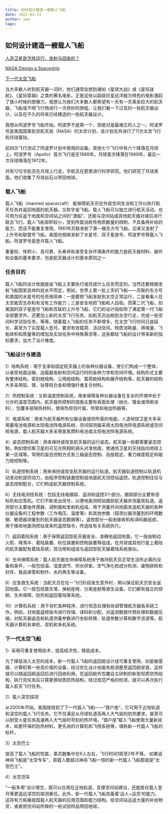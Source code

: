 ```yaml
---
title: 如何设计建造一艘载人飞船
date: 2021-03-23
author: zwx
tags: 
---
```


## 如何设计建造一艘载人飞船
[人造卫星是怎样运行、发射与回收的？](http://www.spacechina.com/n25/n148/n272/n4789/c412490/content.html)

[NASA Design a Spaceship](https://www.nasa.gov/centers/langley/news/factsheets/Design-Spaceship.html)

[下一代太空飞船](https://www.thepaper.cn/newsDetail_forward_7287293)

当大多数人听到航天器一词时，他们通常会想到诸如《星球大战》或《星际迷航》、《星际穿越》之类的著名电影。正是这些以超级巨星巡洋舰为特色的电影激起了我小时候的想像力。我想认为我们大多数人都希望有一天有一天乘坐巨大的航天器，飞船或不明飞行物进行一次奇妙的旅程。让我们看一下过去的一些航天器设计，以及在不久的将来已经建造的一些航天器设计。

我想从阿波罗号飞船开始。阿波罗不是第一个，但绝对是最难忘的人之一。阿波罗号是美国国家航空航天局（NASA）的太空计划，该计划总共进行了11次太空飞行和月球着陆。

前四次飞行测试了阿波罗计划中使用的设备。其他七个飞行中有六个降落在月球上。阿波罗号（Apollo）首次飞行是在1968年。月球首次降落在1969年。最后一次月球降落在1972年。

共有12位宇航员在月球上行走。宇航员在那里进行科学研究。他们研究了月球表面。他们收集了月球岩石以带回地球。

### 载人飞船

载人飞船（manned spacecraft） 能保障航天员在外层空间生活和工作以执行航天任务并返回地面的航天器。又称宇宙飞船。载人飞船可以独立进行航天活动，也可用为往返于地面和空间站之间的“渡船”，还能与空间站或其他航天器对接后进行联合飞行。载人飞船容积较小，受到所载消耗性物质数量的限制，不具备再补给的能力，而且不能重复使用。1961年苏联发射了第一艘东方号飞船，后来又发射了上升号和联盟号飞船。美国也相继发射了水星号、双子星座号、阿波罗号等载人飞船。阿波罗号是登月载人飞船。

重量轻、体积小、高可靠、长寿命和承受复杂环境条件的能力是航天器材料、器件和设备的基本要求，也是航天器设计的基本原则之一

### 任务目的

载人飞船的设计依据是由飞船上天要执行或完成什么任务而定的。当然还要根据发射飞船国家具体科技水平而定。例如，世界上第一批上天的飞船——苏联的东方号和美国的水星号的任务很简单：一是要把飞船发射到太空正常运行，二是看看人在太空能否生存和有没有工作能力；三是安全地把飞船和人回收。而第二代飞船，如美国的双子星座号飞船和苏联的上升号飞船，它们的设计指标除了满足第一代飞船全部要求外，还要加上新的太空飞行任务，如航天员出舱到太空行走，完成一些空间科学试验任务，等等。随着载人飞船的任务不断增多，在太空飞行时间日益延长，甚至为了实现载人登月，要求有效载荷、活动空间、物质消耗量、用电量、飞船体积和质量等的增加及实验任务中特殊需求等，这些都给飞船的设计带来新的指标要求，加大了设计难度。

### 飞船设计与建造

1）结构系统：用于支承和固定航天器上的各种仪器设备，使它们构成一个整体，以承受地面运输、运载器发射和空间运行时的各种力学和空间环境。结构形式主要有整体结构、密封舱结构、公用舱结构、载荷舱结构和展开结构等。航天器的结构大多采用铝、镁、钛等轻合金和增强纤维复合材料。

2）热控制系统：又称温度控制系统，用来保障各种仪器设备在复杂的环境中处于允许的温度范围内。航天器热控制的措施主要有表面处理（抛光、镀金或喷刷涂料），包覆多层隔热材料，使用热控百叶窗、热管和电加热器等。

3）电源系统：用来为航天器所有仪器设备提供所需的电能。人造地球卫星大多采用蓄电池电源和太阳电池阵电源系统，空间探测器采用太阳电池阵电源系统或空间核电源，载人航天器大多采用氢氧燃料电池或太阳电池阵电源系统。

4）姿态控制系统：用来保持或改变航天器的运行姿态。航天器一般都需要姿态控制，例如使侦察卫星的可见光照相机镜头对准地面，使通信卫星的天线指向地球上某一区域等。常用的姿态控制方式有三轴姿态控制、自旋稳定、重力梯度稳定和磁力矩控制等。

5）轨道控制系统：用来保持或改变航天器的运行轨道。航天器轨道控制以轨道机动发动机提供动力，由程序控制装置控制或地面航天测控站遥控。轨道控制往往与姿态控制配合，它们构成航天器控制系统。

6）无线电测控系统：包括无线电跟踪、遥测和遥控3个部分。跟踪部分主要有信标机和应答机。它们不断发出信号，以便地面测控站跟踪航天器并测量其轨道。遥测部分主要由传感器、调制器和发射机组成，用于测量并向地面发送航天器的各种仪器设备的工程参数（工作电压、温度等）和其他参数（探测仪器测量到的环境数据、敏感器测量到的航天器姿态数据等）。遥控部分一般由接收机和译码器组成，用于接收地面测控站发来的遥控指令，传送给有关系统执行。

7）返回着陆系统：用于保障返回型航天器安全、准确地返回地面。它一般由制动火箭、降落伞、着陆装置、标位装置和控制装置等组成。在月球或其他行星上着陆的航天器配有着陆系统，其功用和组成与返回型航天器着陆系统类似。

8）生命保障系统：载人航天器生命保障系统用于维持航天员正常生活所必需的设备和条件，一般包括温、湿度调节、供水供氧、空气净化和成分检测、废物排除和封存、食品保管和制作、水的再生等设备。

9）应急救生系统：当航天员在任一飞行阶段发生意外时，用以保证航天员安全返回地面。它一般包括救生塔、弹射座椅、分离座舱等救生设备。它们都有独立的控制、生命保障、防热和返回着陆等系统。

10）计算机系统：用于存贮各种程序、进行信息处理和协调管理航天器各系统工作。例如，对地面遥控指令进行存储、译码和分配，对遥测数据作预处理和数据压缩，对航天器姿态和轨道测量参数进行坐标转换、轨道参数计算和数字滤波等。航天器计算机有单机、双机和多机系统。

### 下一代太空飞船

1）采用可重复使用技术，提高经济性，降低成本。

为了降低进入太空的成本，新一代载人飞船的返回舱设计成可重复使用，如星敏感器、计算机等一些高价值的设备，经过优化设计由服务舱调整至返回舱安装，这样就可以随返回舱返回后进行回收利用。在返回舱外包覆自主研制的新型轻质防热结构，执行完任务后只需更换轻质防热结构，经过规范严格的检测，就可以再次执行载人航天飞行任务。

2）载人深空探测

从2005年开始，美国就规划了下一代载人飞船——“猎户座”，它可用于近地轨道和深空的载人飞行任务。它不仅满足从月球轨道高再入大气层的防热要求，甚至可以耐受火星任务高速再入大气层时苛刻的热环境。“猎户座”载人飞船使用大量新技术，如更环保的防热材料，更先进的计算机和飞控系统等，堪称新一代载人飞船的标杆。

3）太空巴士

提高了载人飞船的性能，乘员数集中在6人左右，飞行时间1周至2年不等。
如果说神舟飞船是“太空专车”，搭载人数超过神舟飞船一倍的新一代载人飞船那就是“太空巴士”。

4）太空货车

“一船多用”设计理念，既可以应用在近地轨道，支撑空间站建设，还能胜任载人登月等更遥远深空的探测重任。此外，新一代载人飞船具备着‘运人+运货’的能力，这将有力拓展我国载人航天器的应用范围和能力结构。给空间站运送大量的补给物资，或者把空间站所做的一些试验样品带回地球。
